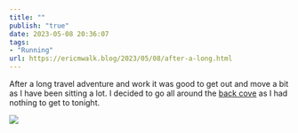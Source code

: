 ```yaml
---
title: ""
publish: "true"
date: 2023-05-08 20:36:07
tags:
- "Running"
url: https://ericmwalk.blog/2023/05/08/after-a-long.html
---
```

After a long travel adventure and work it was good to get out and move a bit as I have been sitting a lot. I decided to go all around the [back cove](http://www.strava.com/activities/9036795428) as I had nothing to get to tonight.

![](https://ericmwalk.blog/uploads/2023/c18dd1dcd6.jpg)